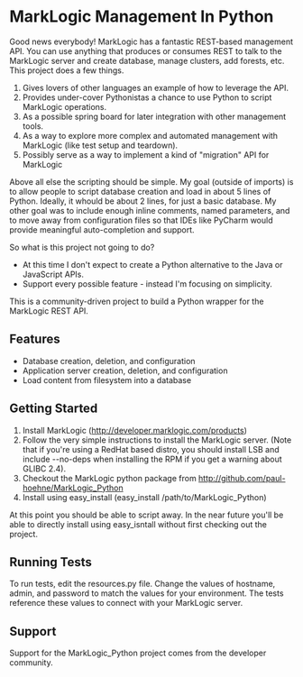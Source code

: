 # MarkLogic Management In Python

Good news everybody!  MarkLogic has a fantastic REST-based management API.  You can use anything that produces
or consumes REST to talk to the MarkLogic server and create database, manage clusters, add forests, etc.  This
project does a few things. 

1.  Gives lovers of other languages an example of how to leverage the API.
2.  Provides under-cover Pythonistas a chance to use Python to script MarkLogic operations.
3.  As a possible spring board for later integration with other management tools.
4.  As a way to explore more complex and automated management with MarkLogic (like test setup and teardown).
5.  Possibly serve as a way to implement a kind of "migration" API for MarkLogic

Above all else the scripting should be simple.  My goal (outside of imports) is to allow people to script
database creation and load in about 5 lines of Python.  Ideally, it whould be about 2 lines, for just a basic
database.  My other goal was to include enough inline comments, named parameters, and to move away from configuration
files so that IDEs like PyCharm would provide meaningful auto-completion and support.

So what is this project not going to do?

*  At this time I don't expect to create a Python alternative to the Java or JavaScript APIs.
*  Support every possible feature - instead I'm focusing on simplicity.
 


This is a community-driven project to build a Python wrapper for the MarkLogic
REST API. 

## Features

* Database creation, deletion, and configuration
* Application server creation, deletion, and configuration
* Load content from filesystem into a database

## Getting Started

1.  Install MarkLogic (http://developer.marklogic.com/products)
2.  Follow the very simple instructions to install the MarkLogic server. (Note that if you're using a RedHat based
    distro, you should install LSB and include --no-deps when installing the RPM if you get a warning about GLIBC 2.4).
3.  Checkout the MarkLogic python package from http://github.com/paul-hoehne/MarkLogic_Python
4.  Install using easy_install (easy_install /path/to/MarkLogic_Python)

At this point you should be able to script away.  In the near future you'll be able to directly install using
easy_isntall without first checking out the project.

## Running Tests

To run tests, edit the resources.py file.  Change the values of hostname, admin, and password to match the 
values for your environment.  The tests reference these values to connect with your MarkLogic server.


## Support

Support for the MarkLogic_Python project comes from the developer community. 
